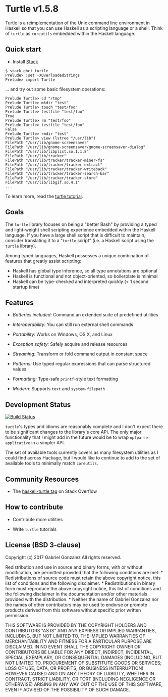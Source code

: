 # Turtle v1.5.8

Turtle is a reimplementation of the Unix command line environment in Haskell so
that you can use Haskell as a scripting language or a shell.  Think of `turtle`
as `coreutils` embedded within the Haskell language.

## Quick start

* Install [Stack](https://github.com/commercialhaskell/stack)

```
$ stack ghci turtle
Prelude> :set -XOverloadedStrings
Prelude> import Turtle
```

... and try out some basic filesystem operations:

```
Prelude Turtle> cd "/tmp"
Prelude Turtle> mkdir "test"
Prelude Turtle> touch "test/foo"
Prelude Turtle> testfile "test/foo"
True
Prelude Turtle> rm "test/foo"
Prelude Turtle> testfile "test/foo"
False
Prelude Turtle> rmdir "test"
Prelude Turtle> view (lstree "/usr/lib")
FilePath "/usr/lib/gnome-screensaver"
FilePath "/usr/lib/gnome-screensaver/gnome-screensaver-dialog"
FilePath "/usr/lib/libplist.so.1.1.8"
FilePath "/usr/lib/tracker"
FilePath "/usr/lib/tracker/tracker-miner-fs"
FilePath "/usr/lib/tracker/tracker-extract"
FilePath "/usr/lib/tracker/tracker-writeback"
FilePath "/usr/lib/tracker/tracker-search-bar"
FilePath "/usr/lib/tracker/tracker-store"
FilePath "/usr/lib/libgif.so.4.1"
...
```

To learn more, read the [turtle tutorial](https://hackage.haskell.org/package/turtle/docs/Turtle-Tutorial.html).

## Goals

The `turtle` library focuses on being a "better Bash" by providing a typed and
light-weight shell scripting experience embedded within the Haskell language.
If you have a large shell script that is difficult to maintain, consider
translating it to a "`turtle` script" (i.e. a Haskell script using the `turtle`
library).

Among typed languages, Haskell possesses a unique combination of features that
greatly assist scripting:

* Haskell has global type inference, so all type annotations are optional
* Haskell is functional and not object-oriented, so boilerplate is minimal
* Haskell can be type-checked and interpreted quickly (< 1 second startup time)

## Features

* *Batteries included:* Command an extended suite of predefined utilities

* *Interoperability:* You can still run external shell commands

* *Portability:* Works on Windows, OS X, and Linux

* *Exception safety:* Safely acquire and release resources 

* *Streaming:* Transform or fold command output in constant space

* *Patterns:* Use typed regular expressions that can parse structured values

* *Formatting:* Type-safe `printf`-style text formatting

* *Modern:* Supports `text` and `system-filepath`

## Development Status

[![Build Status](https://travis-ci.org/Gabriel439/Haskell-Turtle-Library.png)](https://travis-ci.org/Gabriel439/Haskell-Turtle-Library)

`turtle`'s types and idioms are reasonably complete and I don't expect there
to be significant changes to the library's core API.  The only major
functionality that I might add in the future would be to wrap
`optparse-applicative` in a simpler API.

The set of available tools currently covers as many filesystem utilities as I
could find across Hackage, but I would like to continue to add to the set of
available tools to minimally match `coreutils`.

## Community Resources

* The
  [haskell-turtle tag](http://stackoverflow.com/questions/tagged/haskell-turtle)
  on Stack Overflow

## How to contribute

* Contribute more utilities

* Write `turtle` tutorials

## License (BSD 3-clause)

Copyright (c) 2017 Gabriel Gonzalez
All rights reserved.

Redistribution and use in source and binary forms, with or without modification,
are permitted provided that the following conditions are met:
    * Redistributions of source code must retain the above copyright notice,
      this list of conditions and the following disclaimer.
    * Redistributions in binary form must reproduce the above copyright notice,
      this list of conditions and the following disclaimer in the documentation
      and/or other materials provided with the distribution.
    * Neither the name of Gabriel Gonzalez nor the names of other contributors
      may be used to endorse or promote products derived from this software
      without specific prior written permission.

THIS SOFTWARE IS PROVIDED BY THE COPYRIGHT HOLDERS AND CONTRIBUTORS "AS IS" AND
ANY EXPRESS OR IMPLIED WARRANTIES, INCLUDING, BUT NOT LIMITED TO, THE IMPLIED
WARRANTIES OF MERCHANTABILITY AND FITNESS FOR A PARTICULAR PURPOSE ARE
DISCLAIMED. IN NO EVENT SHALL THE COPYRIGHT OWNER OR CONTRIBUTORS BE LIABLE FOR
ANY DIRECT, INDIRECT, INCIDENTAL, SPECIAL, EXEMPLARY, OR CONSEQUENTIAL DAMAGES
(INCLUDING, BUT NOT LIMITED TO, PROCUREMENT OF SUBSTITUTE GOODS OR SERVICES;
LOSS OF USE, DATA, OR PROFITS; OR BUSINESS INTERRUPTION) HOWEVER CAUSED AND ON
ANY THEORY OF LIABILITY, WHETHER IN CONTRACT, STRICT LIABILITY, OR TORT
(INCLUDING NEGLIGENCE OR OTHERWISE) ARISING IN ANY WAY OUT OF THE USE OF THIS
SOFTWARE, EVEN IF ADVISED OF THE POSSIBILITY OF SUCH DAMAGE.
